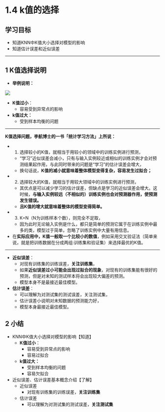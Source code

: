 # 1.4 k值的选择

## 学习目标

- 知道KNN中K值大小选择对模型的影响
- 知道估计误差和近似误差

------



## 1 K值选择说明

- **举例说明：**

![](https://tva1.sinaimg.cn/large/006tNbRwly1ga8u5omyzij30vc0d6gor.jpg)

- **K值过小**：
    - 容易受到异常点的影响
- **k值过大：**
    - 受到样本均衡的问题

---



**K值选择问题，李航博士的一书「统计学习方法」上所说：**

- 1) 选择较小的K值，就相当于用较小的领域中的训练实例进行预测，
    - “学习”近似误差会减小，只有与输入实例较近或相似的训练实例才会对预测结果起作用，与此同时带来的问题是“学习”的估计误差会增大，
    - 换句话说，**K值的减小就意味着整体模型变得复杂，容易发生过拟合；**
- 2) 选择较大的K值，就相当于用较大领域中的训练实例进行预测，
    - 其优点是可以减少学习的估计误差，但缺点是学习的近似误差会增大。这时候，**与输入实例较远（不相似的）训练实例也会对预测器作用，使预测发生错误。**
    - **且K值的增大就意味着整体的模型变得简单。**
- 3) K=N（N为训练样本个数），则完全不足取，
    - 因为此时无论输入实例是什么，都只是简单的预测它属于在训练实例中最多的类，模型过于简单，忽略了训练实例中大量有用信息。
- 在**实际应用中，K值一般取一个比较小的数值**，例如采用交叉验证法（简单来说，就是把训练数据在分成两组:训练集和验证集）来选择最优的K值。



---

- **近似误差**：
    - 对现有训练集的训练误差，**关注训练集**，
    - 如果**近似误差过小可能会出现过拟合的现象**，对现有的训练集能有很好的预测，但是对未知的测试样本将会出现较大偏差的预测。
    - 模型本身不是最接近最佳模型。
- **估计误差**：
    - 可以理解为对测试集的测试误差，关注测试集，
    - 估计误差小说明对未知数据的预测能力好，
    - 模型本身最接近最佳模型。

## 2 小结

- KNN中K值大小选择对模型的影响【知道】
    - **K值过小**：
        - 容易受到异常点的影响
        - 容易过拟合
    - **k值过大：**
        - 受到样本均衡的问题
        - 容易欠拟合
- 近似误差、估计误差基本概念介绍【了解】
    - 近似误差
        - 对现有训练集的训练误差，**关注训练集**
    - 估计误差
        - 可以理解为对测试集的测试误差，**关注测试集**




